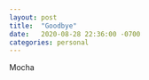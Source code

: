 ```yaml
---
layout: post
title:  "Goodbye"
date:   2020-08-28 22:36:00 -0700
categories: personal
---
```


Mocha